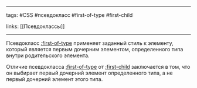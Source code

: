 ____

tags: #CSS #псевдокласс #first-of-type #first-child

links: [[Псевдоклассы]]

_____

Псевдокласс [:first-of-type](https://basicweb.ru/css/css_sel_first-of-type.php) применяет заданный стиль к элементу, который является первым дочерним элементом, определенного типа внутри родительского элемента.

Отличие псевдокласса [:first-of-type](https://basicweb.ru/css/css_sel_first-of-type.php) от [:first-child](https://basicweb.ru/css/css_sel_first-child.php) заключается в том, что он выбирает первый дочерний элемент определенного типа, а не первый дочерний элемент этого типа.
